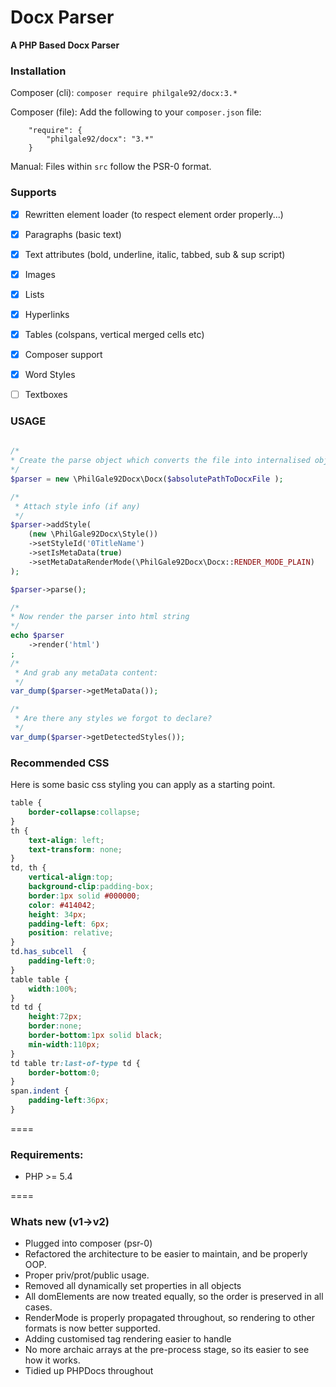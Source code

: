Docx Parser
====

**A PHP Based Docx Parser**


### Installation ###

Composer (cli): `composer require philgale92/docx:3.*`

Composer (file):  Add the following to your `composer.json` file: 
````
    "require": {
        "philgale92/docx": "3.*"
    }
````

Manual: Files within `src` follow the PSR-0 format.


### Supports ### 

* [x] Rewritten element loader (to respect element order properly...)
* [x] Paragraphs (basic text)
* [x] Text attributes (bold, underline, italic, tabbed, sub & sup script) 
* [x] Images
* [x] Lists
* [x] Hyperlinks
* [x] Tables (colspans, vertical merged cells etc)
* [x] Composer support
* [x] Word Styles
* [ ] Textboxes


### USAGE ### 

````php
    
/*
* Create the parse object which converts the file into internalised objects
*/
$parser = new \PhilGale92Docx\Docx($absolutePathToDocxFile );

/*
 * Attach style info (if any)
 */
$parser->addStyle(
    (new \PhilGale92Docx\Style())
    ->setStyleId('0TitleName')
    ->setIsMetaData(true)
    ->setMetaDataRenderMode(\PhilGale92Docx\Docx::RENDER_MODE_PLAIN)
);

$parser->parse();

/*
* Now render the parser into html string  
*/
echo $parser
    ->render('html')
;
/*
 * And grab any metaData content:
 */
var_dump($parser->getMetaData());

/*
 * Are there any styles we forgot to declare?
 */
var_dump($parser->getDetectedStyles());


````

### Recommended CSS ###  

Here is some basic css styling you can apply as a starting point.

````css
table {
    border-collapse:collapse;
} 
th {
    text-align: left;
    text-transform: none;
}
td, th { 
    vertical-align:top;
    background-clip:padding-box;
    border:1px solid #000000;
    color: #414042;
    height: 34px;
    padding-left: 6px;
    position: relative;
}
td.has_subcell  {
    padding-left:0;
}
table table {
    width:100%;
}
td td {
    height:72px;  
    border:none;
    border-bottom:1px solid black; 
    min-width:110px;
} 
td table tr:last-of-type td {
    border-bottom:0;
}
span.indent {
    padding-left:36px;
} 
````

====

### Requirements: ### 

- PHP >= 5.4 


====

### Whats new (v1->v2) ###

* Plugged into composer (psr-0)
* Refactored the architecture to be easier to maintain, and be properly OOP.
* Proper priv/prot/public usage.
* Removed all dynamically set properties in all objects
* All domElements are now treated equally, so the order is preserved in all cases.
* RenderMode is properly propagated throughout, so rendering to other formats is now better supported.
* Adding customised tag rendering easier to handle
* No more archaic arrays at the pre-process stage, so its easier to see how it works.
* Tidied up PHPDocs throughout
